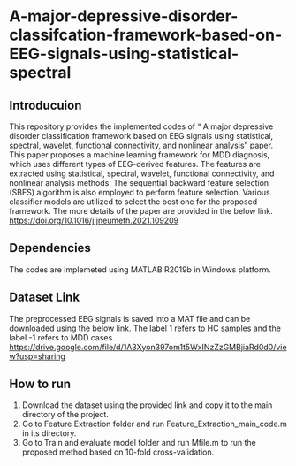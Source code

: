 # A-major-depressive-disorder-classifcation-framework-based-on-EEG-signals-using-statistical-spectral
## Introducuion
This repository provides the implemented codes of “ A major depressive disorder classification framework based on EEG signals using statistical, spectral, wavelet, functional connectivity, and nonlinear analysis” paper. This paper proposes a machine learning framework for MDD diagnosis, which uses different types of EEG-derived features. The features are extracted using statistical, spectral, wavelet, functional connectivity, and nonlinear analysis methods. The sequential backward feature selection (SBFS) algorithm is also employed to perform feature selection. Various classifier models are utilized to select the best one for the proposed framework. The more details of the paper are provided in the below link. <br />
https://doi.org/10.1016/j.jneumeth.2021.109209
## Dependencies
The codes are implemeted using MATLAB R2019b in Windows platform. 
## Dataset Link 
The preprocessed EEG signals is saved into a MAT file and can be downloaded using the below link. The label 1 refers to HC samples and the label -1 refers to MDD cases. <br />
https://drive.google.com/file/d/1A3Xyon397om1t5WxINzZzGMBjiaRd0d0/view?usp=sharing
## How to run 
1. Download the dataset using the provided link and copy it to the main directory of the project. 
2. Go to Feature Extraction folder and run Feature_Extraction_main_code.m in its directory. 
3. Go to Train and evaluate model folder and run Mfile.m to run the proposed method based on 10-fold cross-validation. 
